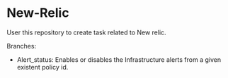 # New-Relic

User this repository to create task related to New relic. 

Branches:

- Alert_status: Enables or disables the Infrastructure alerts from a given existent policy id. 
